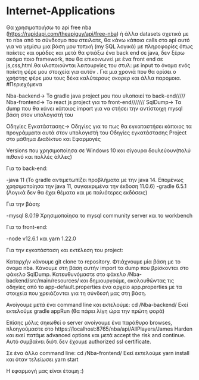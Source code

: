 # Internet-Applications
Θα χρησιμοποιήσω το api free nba (https://rapidapi.com/theapiguy/api/free-nba) ή άλλα datasets σχετικά με το nba από το σύνδεσμο που στειλατε, θα κάνω κάποια calls στο api αυτό για να γεμίσω μια βάση μου τοπική (my SQL λογικά) με πληροφορίες όπως παίκτες και ομάδες και μετά θα φτιάξω ένα back end σε java, δεν ξέρω ακόμα ποιο framework, που θα επικοινωνεί με ένα front end σε js,css,html.θα υλοποιούνται λειτουργίες του στυλ: με input το όνομα ενός παίκτη φέρε μου στοιχεία για αυτόν . Για μια χρονιά που θα ορίσει ο χρήστης φέρε μου τους δέκα καλύτερους σκορερ και άλλα παρομοια. 
#Περιεχόμενα

Nba-backend-> Το gradle java project μου που υλοποιεί το back-end/////
Nba-frontend-> Το react js project για το front-end///////
SqlDump-> Τα dump που θα κάνει κάποιος import για να στήσει την αντίστοιχη mysql βάση στον υπολογιστή του


Οδηγίες Εγκατάστασης-> Οδηγίες για το πως θα εγκαταστήσει κάποιος τα προγράμματα αυτά στον υπολογιστή του
Οδηγίες εγκατάστασης Project στο μάθημα Διαδίκτυο και Εφαρμογές

Versions που χρησιμοποίησα σε Windows 10 και σίγουρα δουλεύουν(πολύ πιθανό και πολλές άλλες)

Για το back-end:

-java 11 (Το gradle αντιμετωπίζει προβλήματα με την java 14. Επομένως χρησιμοποίησα την java 11, συγκεκριμένα την έκδοση 11.0.6)
-gradle 6.5.1 (Λογικά δεν θα έχει θέματα και με παλιότερες εκδόσεις)

Για την βάση:

-mysql 8.0.19 Χρησιμοποίησα το mysql community server και το workbench

Για το front-end:

-node v12.6.1 και yarn 1.22.0

Για την εγκατάσταση και εκτέλεση του project:

Καταρχήν κάνουμε git clone το repository. Φτιάχνουμε μία βάση με το όνομα nba. Κάνουμε στη βάση αυτήν import τα dump που βρίσκονται στο φάκελο SqlDump. Κατευθυνόμαστε στο φάκελο /Nba-backend/src/main/resources/   και δημιουργούμε, ακολουθώντας τις οδηγίες από το app-default.properties ένα αρχείο app.properties με τα στοιχεία που χρειάζονται για τη σύνδεσή μας στη βάση.

Ανοίγουμε μετά ένα command line και εκτελούμε: 
cd /Nba-backend/ 
Εκεί εκτελούμε gradle appRun (θα πάρει λίγη ώρα την πρώτη φορά)

Επίσης μόλις σηκωθεί ο server ανοίγουμε ένα παράθυρο browses, πλοηγούμαστε στο https://localhost:8765/nba/api/AllPlayers/James Harden
και εκεί πατάμε advanced options και μετά accept the risk and continue. Αυτό συμβαίνει διότι δεν έχουμε authorized ssl certificate.

Σε ένα άλλο command line:
cd /Nba-frontend/
Εκεί εκτελούμε yarn install και όταν τελείωσει yarn start

Η εφαρμογή μας είναι έτοιμη :)
